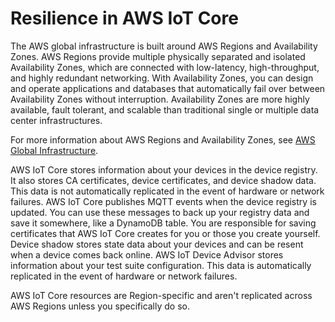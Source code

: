 # Resilience in AWS IoT Core<a name="disaster-recovery-resiliency"></a>

The AWS global infrastructure is built around AWS Regions and Availability Zones\. AWS Regions provide multiple physically separated and isolated Availability Zones, which are connected with low\-latency, high\-throughput, and highly redundant networking\. With Availability Zones, you can design and operate applications and databases that automatically fail over between Availability Zones without interruption\. Availability Zones are more highly available, fault tolerant, and scalable than traditional single or multiple data center infrastructures\. 

For more information about AWS Regions and Availability Zones, see [AWS Global Infrastructure](http://aws.amazon.com/about-aws/global-infrastructure/)\.

AWS IoT Core stores information about your devices in the device registry\. It also stores CA certificates, device certificates, and device shadow data\. This data is not automatically replicated in the event of hardware or network failures\. AWS IoT Core publishes MQTT events when the device registry is updated\. You can use these messages to back up your registry data and save it somewhere, like a DynamoDB table\. You are responsible for saving certificates that AWS IoT Core creates for you or those you create yourself\. Device shadow stores state data about your devices and can be resent when a device comes back online\. AWS IoT Device Advisor stores information about your test suite configuration\. This data is automatically replicated in the event of hardware or network failures\.

AWS IoT Core resources are Region\-specific and aren't replicated across AWS Regions unless you specifically do so\.